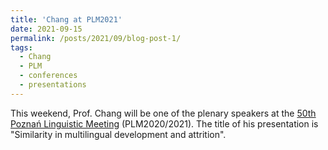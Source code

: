```yaml
---
title: 'Chang at PLM2021'
date: 2021-09-15
permalink: /posts/2021/09/blog-post-1/
tags:
  - Chang
  - PLM
  - conferences
  - presentations
---
```


This weekend, Prof. Chang will be one of the plenary speakers at the <a href="http://wa.amu.edu.pl/plm_old/2020/Home" target="_blank" rel="noopener noreferrer">50th Poznań Linguistic Meeting</a> (PLM2020/2021). The title of his presentation is "Similarity in multilingual development and attrition".
